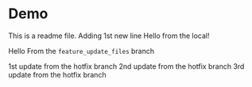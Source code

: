 # Demo
This is a readme file.
Adding 1st new line
Hello from the local!

Hello From the `feature_update_files` branch

1st update from the hotfix branch
2nd update from the hotfix branch
3rd update from the hotfix branch